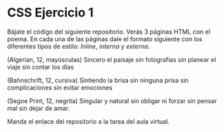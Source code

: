# CSS Ejercicio 1
Bájate el código del siguiente repositorio. Verás 3 páginas HTML con el poema. En cada una de las páginas dale el formato siguiente con los diferentes tipos de estilo: *Inline*, *interna* y *externa*.

(Algerian, 12, mayúsculas)
Sincero el paisaje
sin fotografías
sin planear el viaje
sin contar los días

(Bahnschrift, 12, cursiva)
Sintiendo la brisa
sin ninguna prisa
sin complicaciones
sin evitar emociones

(Segoe Print, 12, negrita)
Singular y natural
sin obligar ni forzar
sin pensar mal
sin dejar de amar.

Manda el enlace del repositorio a la tarea del aula virtual.